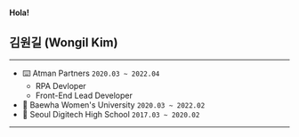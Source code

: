 #### Hola!

김원길 (Wongil Kim)
-------------------

---
- ⌨️ Atman Partners `2020.03 ~ 2022.04`
  - RPA Devloper
  - Front-End Lead Developer
- 🏫 Baewha Women's University `2020.03 ~ 2022.02`
- 🎒 Seoul Digitech High School `2017.03 ~ 2020.02`
---
